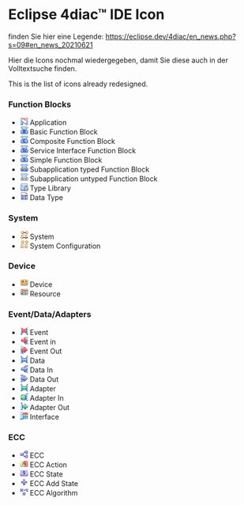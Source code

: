 # Eclipse 4diac™ IDE Icon

finden Sie hier eine Legende:
https://eclipse.dev/4diac/en_news.php?s=09#en_news_20210621

Hier die Icons nochmal wiedergegeben, damit Sie diese auch in der Volltextsuche finden.

<p>This is the list of icons already redesigned.</p>
<h3 id="function-blocks">Function Blocks</h3>
<ul>
<li><img src="https://raw.githubusercontent.com/Meisterschulen-am-Ostbahnhof-Munchen/visual-programming-languages-docs/main/docs/4diac/figs/icons/application.png" alt="Type Info"> Application</li>
<li><img src="https://raw.githubusercontent.com/Meisterschulen-am-Ostbahnhof-Munchen/visual-programming-languages-docs/main/docs/4diac/figs/icons/basic_function_block.png" alt="Type Info"> Basic Function Block</li>
<li><img src="https://raw.githubusercontent.com/Meisterschulen-am-Ostbahnhof-Munchen/visual-programming-languages-docs/main/docs/4diac/figs/icons/composite_function_block.png" alt="Type Info"> Composite Function Block</li>
<li><img src="https://raw.githubusercontent.com/Meisterschulen-am-Ostbahnhof-Munchen/visual-programming-languages-docs/main/docs/4diac/figs/icons/service_interface_function_block.png" alt="Type Info"> Service Interface Function Block</li>
<li><img src="https://raw.githubusercontent.com/Meisterschulen-am-Ostbahnhof-Munchen/visual-programming-languages-docs/main/docs/4diac/figs/icons/simple_function_function_block.png" alt="Type Info"> Simple Function Block</li>
<li><img src="https://raw.githubusercontent.com/Meisterschulen-am-Ostbahnhof-Munchen/visual-programming-languages-docs/main/docs/4diac/figs/icons/subapplication_typed_function_block.png" alt="Type Info"> Subapplication typed Function Block</li>
<li><img src="https://raw.githubusercontent.com/Meisterschulen-am-Ostbahnhof-Munchen/visual-programming-languages-docs/main/docs/4diac/figs/icons/subapplication_untyped_function_block.png" alt="Type Info"> Subapplication untyped Function Block</li>
<li><img src="https://raw.githubusercontent.com/Meisterschulen-am-Ostbahnhof-Munchen/visual-programming-languages-docs/main/docs/4diac/figs/icons/fb_type_library.png" alt="Type Library"> Type Library</li>
<li><img src="https://raw.githubusercontent.com/Meisterschulen-am-Ostbahnhof-Munchen/visual-programming-languages-docs/main/docs/4diac/figs/icons/data_type.png" alt="Type Info"> Data Type</li>
</ul>
<h3 id="system">System</h3>
<ul>
<li><img src="https://raw.githubusercontent.com/Meisterschulen-am-Ostbahnhof-Munchen/visual-programming-languages-docs/main/docs/4diac/figs/icons/system.png" alt="Type Info"> System</li>
<li><img src="https://raw.githubusercontent.com/Meisterschulen-am-Ostbahnhof-Munchen/visual-programming-languages-docs/main/docs/4diac/figs/icons/system_configuration.png" alt="Type Info"> System Configuration</li>
</ul>
<h3 id="device">Device</h3>
<ul>
<li><img src="https://raw.githubusercontent.com/Meisterschulen-am-Ostbahnhof-Munchen/visual-programming-languages-docs/main/docs/4diac/figs/icons/device.png" alt="Type Info"> Device</li>
<li><img src="https://raw.githubusercontent.com/Meisterschulen-am-Ostbahnhof-Munchen/visual-programming-languages-docs/main/docs/4diac/figs/icons/resource.png" alt="Type Info"> Resource</li>
</ul>
<h3 id="event-data-adapters">Event/Data/Adapters</h3>
<ul>
<li><img src="https://raw.githubusercontent.com/Meisterschulen-am-Ostbahnhof-Munchen/visual-programming-languages-docs/main/docs/4diac/figs/icons/event.png" alt="Event"> Event</li>
<li><img src="https://raw.githubusercontent.com/Meisterschulen-am-Ostbahnhof-Munchen/visual-programming-languages-docs/main/docs/4diac/figs/icons/event_in.png" alt="Event In"> Event in </li>
<li><img src="https://raw.githubusercontent.com/Meisterschulen-am-Ostbahnhof-Munchen/visual-programming-languages-docs/main/docs/4diac/figs/icons/event_out.png" alt="Event Out"> Event Out</li>
<li><img src="https://raw.githubusercontent.com/Meisterschulen-am-Ostbahnhof-Munchen/visual-programming-languages-docs/main/docs/4diac/figs/icons/data.png" alt="Data"> Data</li>
<li><img src="https://raw.githubusercontent.com/Meisterschulen-am-Ostbahnhof-Munchen/visual-programming-languages-docs/main/docs/4diac/figs/icons/data_in.png" alt="Data In"> Data In </li>
<li><img src="https://raw.githubusercontent.com/Meisterschulen-am-Ostbahnhof-Munchen/visual-programming-languages-docs/main/docs/4diac/figs/icons/data_out.png" alt="Data Out"> Data Out</li>
<li><img src="https://raw.githubusercontent.com/Meisterschulen-am-Ostbahnhof-Munchen/visual-programming-languages-docs/main/docs/4diac/figs/icons/adapter.png" alt="Adapter"> Adapter</li>
<li><img src="https://raw.githubusercontent.com/Meisterschulen-am-Ostbahnhof-Munchen/visual-programming-languages-docs/main/docs/4diac/figs/icons/adapter_in.png" alt="Adapter In"> Adapter In</li>
<li><img src="https://raw.githubusercontent.com/Meisterschulen-am-Ostbahnhof-Munchen/visual-programming-languages-docs/main/docs/4diac/figs/icons/adapter_out.png" alt="Adapter Out"> Adapter Out</li>
<li><img src="https://raw.githubusercontent.com/Meisterschulen-am-Ostbahnhof-Munchen/visual-programming-languages-docs/main/docs/4diac/figs/icons/interface.png" alt="Interface"> Interface</li>
</ul>
<h3 id="ecc">ECC</h3>
<ul>
<li><img src="https://raw.githubusercontent.com/Meisterschulen-am-Ostbahnhof-Munchen/visual-programming-languages-docs/main/docs/4diac/figs/icons/ecc.png" alt="ECC"> ECC</li>
<li><img src="https://raw.githubusercontent.com/Meisterschulen-am-Ostbahnhof-Munchen/visual-programming-languages-docs/main/docs/4diac/figs/icons/ecc_action.png" alt="ECC Action"> ECC Action</li>
<li><img src="https://raw.githubusercontent.com/Meisterschulen-am-Ostbahnhof-Munchen/visual-programming-languages-docs/main/docs/4diac/figs/icons/ecc_state.png" alt="ECC State"> ECC State</li>
<li><img src="https://raw.githubusercontent.com/Meisterschulen-am-Ostbahnhof-Munchen/visual-programming-languages-docs/main/docs/4diac/figs/icons/ecc_add_state.png" alt="ECC Add State"> ECC Add State</li>
<li><img src="https://raw.githubusercontent.com/Meisterschulen-am-Ostbahnhof-Munchen/visual-programming-languages-docs/main/docs/4diac/figs/icons/ecc_algorithm.png" alt="ECC Algorithm"> ECC Algorithm</li>
</ul>
